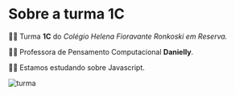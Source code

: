 # Sobre a turma 1C

🧑‍🎓 Turma **1C** do _Colégio Helena Fioravante Ronkoski em Reserva._

👩‍🏫 Professora de Pensamento Computacional **Danielly**.

👩‍💻 Estamos estudando sobre Javascript.

![turma](https://media1.tenor.com/m/cHVSSkz2qvUAAAAd/education-students.gif)
